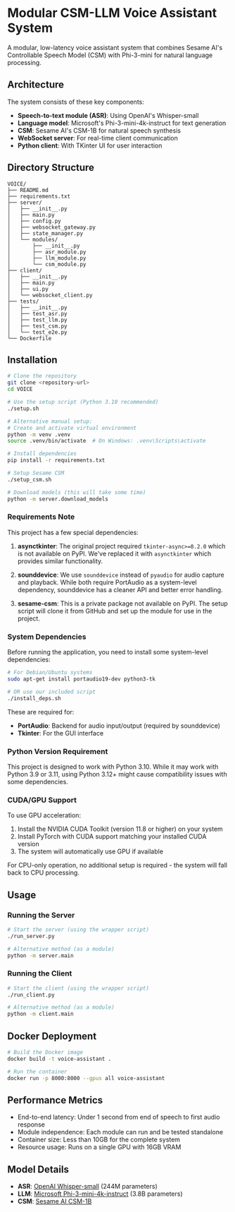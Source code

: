 # Modular CSM-LLM Voice Assistant System

A modular, low-latency voice assistant system that combines Sesame AI's Controllable Speech Model (CSM) with Phi-3-mini for natural language processing.

## Architecture

The system consists of these key components:

- **Speech-to-text module (ASR)**: Using OpenAI's Whisper-small
- **Language model**: Microsoft's Phi-3-mini-4k-instruct for text generation
- **CSM**: Sesame AI's CSM-1B for natural speech synthesis
- **WebSocket server**: For real-time client communication
- **Python client**: With TKinter UI for user interaction

## Directory Structure

```
VOICE/
├── README.md
├── requirements.txt
├── server/
│   ├── __init__.py
│   ├── main.py
│   ├── config.py
│   ├── websocket_gateway.py
│   ├── state_manager.py
│   └── modules/
│       ├── __init__.py
│       ├── asr_module.py
│       ├── llm_module.py
│       └── csm_module.py
├── client/
│   ├── __init__.py
│   ├── main.py
│   ├── ui.py
│   └── websocket_client.py
├── tests/
│   ├── __init__.py
│   ├── test_asr.py
│   ├── test_llm.py
│   ├── test_csm.py
│   └── test_e2e.py
└── Dockerfile
```

## Installation

```bash
# Clone the repository
git clone <repository-url>
cd VOICE

# Use the setup script (Python 3.10 recommended)
./setup.sh

# Alternative manual setup:
# Create and activate virtual environment
python -m venv .venv
source .venv/bin/activate  # On Windows: .venv\Scripts\activate

# Install dependencies
pip install -r requirements.txt

# Setup Sesame CSM
./setup_csm.sh

# Download models (this will take some time)
python -m server.download_models
```

### Requirements Note

This project has a few special dependencies:

1. **asynctkinter**: The original project required `tkinter-async>=0.2.0` which is not available on PyPI. We've replaced it with `asynctkinter` which provides similar functionality.

2. **sounddevice**: We use `sounddevice` instead of `pyaudio` for audio capture and playback. While both require PortAudio as a system-level dependency, sounddevice has a cleaner API and better error handling.

3. **sesame-csm**: This is a private package not available on PyPI. The setup script will clone it from GitHub and set up the module for use in the project.

### System Dependencies

Before running the application, you need to install some system-level dependencies:

```bash
# For Debian/Ubuntu systems
sudo apt-get install portaudio19-dev python3-tk

# OR use our included script
./install_deps.sh
```

These are required for:
- **PortAudio**: Backend for audio input/output (required by sounddevice)
- **Tkinter**: For the GUI interface

### Python Version Requirement

This project is designed to work with Python 3.10. While it may work with Python 3.9 or 3.11, using Python 3.12+ might cause compatibility issues with some dependencies.

### CUDA/GPU Support

To use GPU acceleration:

1. Install the NVIDIA CUDA Toolkit (version 11.8 or higher) on your system
2. Install PyTorch with CUDA support matching your installed CUDA version
3. The system will automatically use GPU if available

For CPU-only operation, no additional setup is required - the system will fall back to CPU processing.

## Usage

### Running the Server

```bash
# Start the server (using the wrapper script)
./run_server.py

# Alternative method (as a module)
python -m server.main
```

### Running the Client

```bash
# Start the client (using the wrapper script)
./run_client.py

# Alternative method (as a module)
python -m client.main
```

## Docker Deployment

```bash
# Build the Docker image
docker build -t voice-assistant .

# Run the container
docker run -p 8000:8000 --gpus all voice-assistant
```

## Performance Metrics

- End-to-end latency: Under 1 second from end of speech to first audio response
- Module independence: Each module can run and be tested standalone
- Container size: Less than 10GB for the complete system
- Resource usage: Runs on a single GPU with 16GB VRAM

## Model Details

- **ASR**: [OpenAI Whisper-small](https://huggingface.co/openai/whisper-small) (244M parameters)
- **LLM**: [Microsoft Phi-3-mini-4k-instruct](https://huggingface.co/microsoft/phi-3-mini-4k-instruct) (3.8B parameters)
- **CSM**: [Sesame AI CSM-1B](https://huggingface.co/sesame/csm-1b)